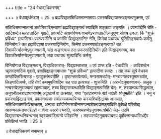 +++
title = "24 वेधाद्यधिकरणम्"

+++
॥ वेधाद्यर्थभेदात् ॥ 25 ॥ ब्रह्मविद्यासन्निधिसमाम्नातायाः परुरुषविद्यायास्तदङ्गत्वमुक्त्तम्, एवं

सन्निधिसमाम्नातानां शन्नोमित्रादिमन्त्राणां ब्रह्मविद्याङ्गत्वं स्यादिति शङ्कया सङ्गतिः । प्रवर्ग्यादीनि चेति - आदिशब्देन महाव्रतादिकं गृह्यते, प्रवर्ग्यादेः संशयविषयत्वाभावेऽप्यापतप्रतीत्यनुगुणः संशय उक्त्तः, किं "शुक्रं प्रविध्य" इत्यादिम्त्राः प्रवग्यरादीनि च कर्माणि विद्याङ्गानि? नेति, किमेषां यथायथं श्रुतिलिङ्गवायैः कर्मसु विनियोगः? उत ब्रह्मविद्यायां प्रकरणाद्विनियोगः, किमेषां प्रकरणपाठोऽङ्गत्वाय? उत दिवाकीर्त्त्यारण्येऽनुवाक्यतायै, यदा अङ्गत्वाय तदा प्रकरणाद्विनियोग इति विद्याङ्गत्वम्, यदा दिवाकीर्त्त्यारण्येऽनुवाक्यतायै, तदा यथायथं श्रुत्यादिभिः कर्मसु

विनियोगान्न विद्याङ्गत्वम्, विद्याधिकारात्- विद्यप्रस्ताचात् ॥ एवं प्राप्त इति - वेधादीति । आदिशब्देन ॠतवदनादिकं गृह्यते, ब्रह्मविद्याङ्गत्वाभावः "शुक्रं प्रविध्य" इत्यादीनां स्पष्टः । तत् कथं सूत्रे वेधस्य कण्ठोक्त्तिरित्यत्राह - एतदुक्त्तंभवतीति । दृष्टान्ततयेत्यर्थः, मन्त्रसामर्थ्यात्- मन्त्रावगतवस्तुमामर्थ्यात्, लिङ्गादित्यर्थः, तर्हि तेषां कथमुपनिषद्भिः सह पाठ इत्यत्राह - शुक्रमिति । अरण्येऽनुवाक्यत्वम्- अलुक् । नन्वरण्येऽनुवाक्यत्वं रहस्यत्वात्, तच्च विद्यासम्बन्धादिति विद्याङ्गत्वमिति चेत्- न, तस्यान्यथासिद्धत्वात्, अनुपनीतस्त्राद्यश्रवणार्थम् अदृष्टार्थं वा तत्स्यात्, यथा "एतदारण्यकं सर्वं नाव्रती श्रोतुमर्हति" इति । ननु न प्रकरणाद्विद्याङ्गत्वं, प्रकरणवत्याः सर्वारण्यकव्यापिन्याः कस्याश्चिद्विद्यायाः अभावात्, सन्निधिमात्रमकिञ्चित्करम्, अन्यथा दर्शपौर्णमासादीनामप्यन्यशेषत्वप्रसङ्गादिति पूर्वपक्षे परिचोद्य आरण्यकाम्नायपरिग्रहो न विना कारणेन भवति, कारणमरण्येऽनुवाक्यत्वमिति चेत्- तदपि विद्यासम्बन्धनिबन्धनाद् रहस्यत्वादित्यन्ये परिहरन्ति । तदप्यरण्येऽनुवाक्यत्वस्य पूर्वोक्त्तान्यथासिध्द्यैव प्रतिक्षिप्तं भवति ॥ 25 ॥

॥ वेधाद्यधिकरणं समाप्तम् ॥

